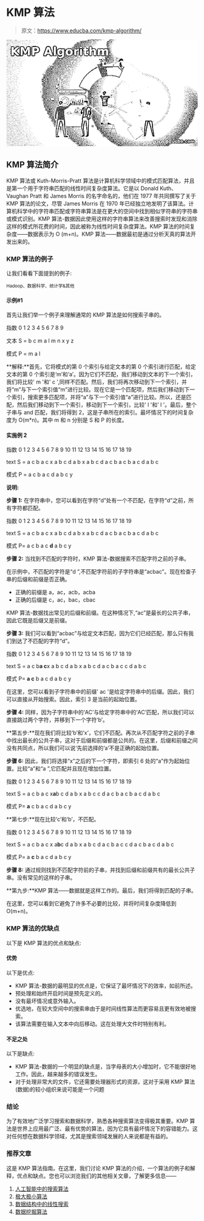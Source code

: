 # KMP 算法

> 原文：<https://www.educba.com/kmp-algorithm/>

![KMP-Algorithm](img/495f458ca2349d50ec05316a758635db.png)



## KMP 算法简介

KMP 算法或 Kuth-Morris-Pratt 算法是计算机科学领域中的模式匹配算法，并且是第一个用于字符串匹配的线性时间复杂度算法。它是以 Donald Kuth、Vaughan Pratt 和 James Morris 的名字命名的，他们在 1977 年共同撰写了关于 KMP 算法的论文，尽管 James Morris 在 1970 年已经独立地发明了该算法。计算机科学中的字符串匹配或字符串算法是在更大的空间中找到相似字符串的字符串或模式识别。KMP 算法-数据因此使用这样的字符串算法来改善搜索时发现和消除这样的模式所花费的时间，因此被称为线性时间复杂度算法。KMP 算法的时间复杂度——数据表示为 O (m+n)。KMP 算法——数据最初是通过分析天真的算法开发出来的。

### KMP 算法的例子

让我们看看下面提到的例子:

<small>Hadoop、数据科学、统计学&其他</small>

#### 示例#1

首先让我们举一个例子来理解通常的 KMP 算法是如何搜索子串的。

指数 0 1 2 3 4 5 6 7 8 9

文本 S = b c m a l m n x y z

模式 P = m a l

**解释:**首先，它将模式的第 0 个索引与给定文本的第 0 个索引进行匹配，给定文本的第 0 个索引是‘m’和‘a’。因为它们不匹配，我们移动到文本的下一个索引，我们将比较' m '和' c ',同样不匹配。然后，我们将再次移动到下一个索引，并将“m”与下一个索引值“m”进行比较。现在它是一个匹配项，然后我们移动到下一个索引，搜索更多匹配项，并将“a”与下一个索引值“a”进行比较。所以，还是匹配，然后我们移动到下一个索引，移动到下一个索引，比较' l '和' l '。最后，整个子串与 and 匹配，我们将得到 2，这是子串所在的索引。最坏情况下的时间复杂度为 O(m*n)。其中 m 和 n 分别是 S 和 P 的长度。

#### 实施例 2

指数 0 1 2 3 4 5 6 7 8 9 10 11 12 13 14 15 16 17 18 19

text S = a c b a c x a b c d a b x a b c d a c b a c b a c d a b c

模式 P = a c b a c d a b c y

**说明:**

**步骤 1:** 在字符串中，您可以看到在字符“d”处有一个不匹配，在字符“d”之前，所有字符都匹配。

指数 0 1 2 3 4 5 6 7 8 9 10 11 12 13 14 15 16 17 18 19

text S = a c b a c x a b c d a b x a b c d a c b a c b a c d a b c

模式 P= a c b a c **d** a b c y

**步骤 2:** 当找到不匹配的字符时，KMP 算法-数据搜索不匹配字符之前的子串。

在示例中，不匹配的字符是“d ”,不匹配字符前的子字符串是“acbac”。现在检查子串的后缀和前缀是否正确。

*   正确的前缀是 a，ac，acb，acba
*   正确的后缀是 c，ac，bac，cbac

KMP 算法-数据找出常见的后缀和前缀。在这种情况下,“ac”是最长的公共子串，因此它既是后缀又是前缀。

**步骤 3:** 我们可以看到“acbac”与给定文本匹配，因为它们已经匹配，那么只有我们到达了不匹配的字符“d”。

指数 0 1 2 3 4 5 6 7 8 9 10 11 12 13 14 15 16 17 18 19

text S = a c b**a c**x a b c d a b x a b c d a c b a c c d a b c

模式 P= **a c** b a c d a b c y

在这里，您可以看到子字符串中的前缀' ac '是给定字符串中的后缀。因此，我们可以直接从开始搜索。因此，索引 3 是当前的起始位置。

**步骤 4:** 同样，因为子字符串中的‘AC’与给定字符串中的‘AC’匹配，所以我们可以直接跳过两个字符，并移到下一个字符‘b’。

**第五步:**现在我们将比较‘b’和‘x’，它们不匹配。再次从不匹配字符之前的子串中找出最长的公共子串，这对于后缀和前缀都是公共的。在这里，后缀和前缀之间没有共同点，所以我们可以说‘先前选择的‘a’不是正确的起始位置。

**步骤 6:** 因此，我们将选择“x”之后的下一个字符，即索引 6 处的“a”作为起始位置。比较“a”和“a ”,它匹配并且现在增加位置。

指数 0 1 2 3 4 5 6 7 8 9 10 11 12 13 14 15 16 17 18 19

text S = a c b a c x**a**b c d a b x a b c c d a c b a c b a c d a b c

模式 P= **a** c b a c d a b c y

**第七步:**现在比较‘c’和‘b’，不匹配。

指数 0 1 2 3 4 5 6 7 8 9 10 11 12 13 14 15 16 17 18 19

text S = a c b a c x a**b**c d a b x a b c d a c b a c c d a c b a c d a b c

模式 P= a **c** b a c d a b c y

**步骤 8:** 通过规则找到不匹配字符前的子串，并找到后缀和前缀共有的最长公共子串。没有常见的这样的子串。

**第九步:**KMP 算法——数据就是这样工作的。最后，我们将得到匹配的子串。

在这里，您可以看到它避免了许多不必要的比较，并将时间复杂度降低到 O(m+n)。

### KMP 算法的优缺点

以下是 KMP 算法的优点和缺点:

#### 优势

以下是优点:

*   KMP 算法-数据的最明显的优点是，它保证了最坏情况下的效率，如前所述。
*   预处理和始终开启时间是预先定义的。
*   没有最坏情况或意外输入。
*   优选地，在较大空间中的搜索串由于是时间线性算法而更容易且更有效地被搜索。
*   该算法需要在输入文本中向后移动。这在处理大文件时特别有利。

#### 不足之处

以下是缺点:

*   KMP 算法-数据的一个明显的缺点是，当字母表的大小增加时，它不能很好地工作。因此，越来越多的错误发生。
*   对于处理非常大的文件，它还需要处理器形式的资源，这对于采用 KMP 算法(数据)的较小组织来说可能是一个问题

### 结论

为了有效地广泛学习搜索和数据科学，熟悉各种搜索算法变得极其重要。KMP 算法是世界上应用最广泛、最有优势的算法，因为它具有最坏情况下的容错能力。这对任何想在数据科学领域，尤其是搜索领域发展的人来说都是有益的。

### 推荐文章

这是 KMP 算法指南。在这里，我们讨论 KMP 算法的介绍，一个算法的例子和解释，优点和缺点。您也可以浏览我们的其他相关文章，了解更多信息——

1.  [人工智能中的搜索算法](https://www.educba.com/search-algorithms-in-ai/)
2.  [极大极小算法](https://www.educba.com/minimax-algorithm/)
3.  [数据结构中的线性搜索](https://www.educba.com/linear-search-in-data-structure/)
4.  [数据挖掘算法](https://www.educba.com/data-mining-algorithms/)





